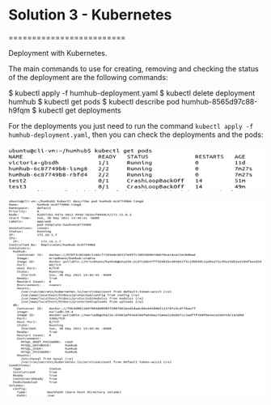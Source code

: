 # Solution 3 - Kubernetes 
=========================

Deployment with Kubernetes.

The main commands to use for creating, removing and checking the status of the deployment are the following commands:

$ kubectl apply -f humhub-deployment.yaml
$ kubectl delete deployment humhub
$ kubectl get pods
$ kubectl describe pod humhub-8565d97c88-h9fqm
$ kubectl get deployments 


For the deployments you just need to run the command `kubectl apply -f humhub-deployment.yaml`, then you can check the deployments and the pods:

![Check_pod](https://github.com/STiago/Pictures/blob/master/humhub/get_pods.png)

![Describe_pod](https://github.com/STiago/Pictures/blob/master/humhub/describe_pods.png)

